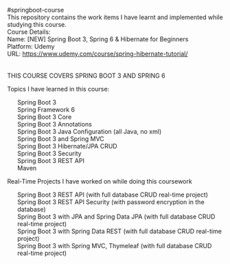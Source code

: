 #springboot-course<br>
This repository contains the work items I have learnt and implemented while studying this course.<br>
Course Details:<br>
Name: [NEW] Spring Boot 3, Spring 6 & Hibernate for Beginners<br>
Platform: Udemy<br>
URL: https://www.udemy.com/course/spring-hibernate-tutorial/<br>
<br>
<br>
THIS COURSE COVERS SPRING BOOT 3 AND SPRING 6<br>

Topics I have learned in this course:<br>
<ul>
Spring Boot 3<br>
Spring Framework 6<br>
Spring Boot 3 Core<br>
Spring Boot 3 Annotations<br>
Spring Boot 3 Java Configuration (all Java, no xml)<br>
Spring Boot 3 and Spring MVC<br>
Spring Boot 3 Hibernate/JPA CRUD<br>
Spring Boot 3 Security<br>
Spring Boot 3 REST API<br>
Maven<br>
</ul>
Real-Time Projects I have worked on while doing this coursework<br>
<ul>
Spring Boot 3 REST API (with full database CRUD real-time project)<br>
Spring Boot 3 REST API Security (with password encryption in the database)<br>
Spring Boot 3 with JPA and Spring Data JPA (with full database CRUD real-time project)<br>
Spring Boot 3 with Spring Data REST (with full database CRUD real-time project)<br>
Spring Boot 3 with Spring MVC, Thymeleaf (with full database CRUD real-time project)<br>
</ul>